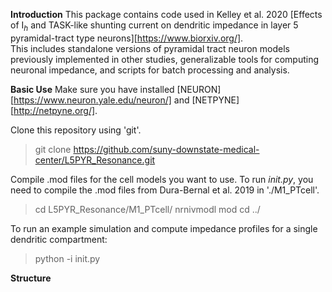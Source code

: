 **Introduction**
This package contains code used in Kelley et al. 2020 
[Effects of I$_h$ and TASK-like shunting current on dendritic impedance in layer 5 pyramidal-tract type neurons][https://www.biorxiv.org/].  
This includes standalone versions of pyramidal tract neuron models previously 
implemented in other studies, generalizable tools for computing neuronal impedance,
and scripts for batch processing and analysis.

**Basic Use**
Make sure you have installed [NEURON][https://www.neuron.yale.edu/neuron/] and [NETPYNE][http://netpyne.org/].

Clone this repository using 'git'.
> git clone https://github.com/suny-downstate-medical-center/L5PYR_Resonance.git

Compile .mod files for the cell models you want to use.  To run *init.py*, you
need to compile the .mod files from Dura-Bernal et al. 2019 in './M1_PTcell'.
> cd L5PYR_Resonance/M1_PTcell/
> nrnivmodl mod
> cd ../

To run an example simulation and compute impedance profiles for a single dendritic
compartment:
> python -i init.py

**Structure**
